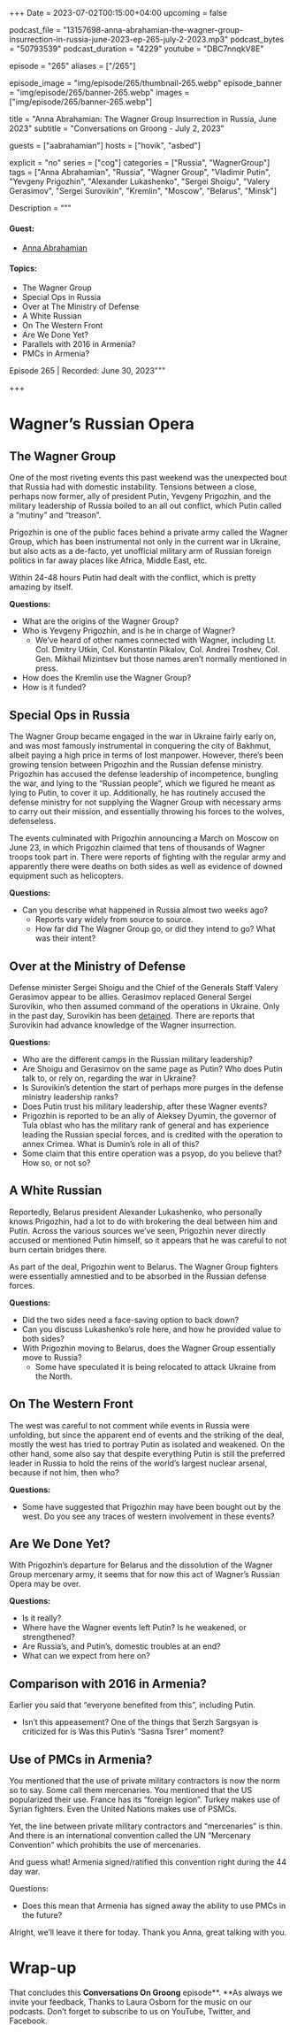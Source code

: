 +++
Date = 2023-07-02T00:15:00+04:00
upcoming = false

podcast_file = "13157698-anna-abrahamian-the-wagner-group-insurrection-in-russia-june-2023-ep-265-july-2-2023.mp3"
podcast_bytes = "50793539"
podcast_duration = "4229"
youtube = "DBC7nnqkV8E"

episode = "265"
aliases = ["/265"]

episode_image = "img/episode/265/thumbnail-265.webp"
episode_banner = "img/episode/265/banner-265.webp"
images = ["img/episode/265/banner-265.webp"]

title = "Anna Abrahamian: The Wagner Group Insurrection in Russia, June 2023"
subtitle = "Conversations on Groong - July 2, 2023"

guests = ["aabrahamian"]
hosts = ["hovik", "asbed"]

explicit = "no"
series = ["cog"]
categories = ["Russia", "WagnerGroup"]
tags = ["Anna Abrahamian", "Russia", "Wagner Group", "Vladimir Putin", "Yevgeny Prigozhin", "Alexander Lukashenko", "Sergei Shoigu", "Valery Gerasimov", "Sergei Surovikin", "Kremlin", "Moscow", "Belarus", "Minsk"]

Description = """
#### Guest:
* [Anna Abrahamian](/guest/aabrahamian)

#### Topics:
* The Wagner Group
* Special Ops in Russia
* Over at The Ministry of Defense
* A White Russian
* On The Western Front
* Are We Done Yet?
* Parallels with 2016 in Armenia?
* PMCs in Armenia?

Episode 265 | Recorded: June 30, 2023"""

+++

# Wagner’s Russian Opera


## The Wagner Group

One of the most riveting events this past weekend was the unexpected bout that Russia had with domestic instability. Tensions between a close, perhaps now former, ally of president Putin, Yevgeny Prigozhin, and the military leadership of Russia boiled to an all out conflict, which Putin called a “mutiny” and “treason”.

Prigozhin is one of the public faces behind a private army called the Wagner Group, which has been instrumental not only in the current war in Ukraine, but also acts as a de-facto, yet unofficial military arm of Russian foreign politics in far away places like Africa, Middle East, etc.

Within 24-48 hours Putin had dealt with the conflict, which is pretty amazing by itself.

**Questions:**

* What are the origins of the Wagner Group?
* Who is Yevgeny Prigozhin, and is he in charge of Wagner?
    * We’ve heard of other names connected with Wagner, including Lt. Col. Dmitry Utkin, Col. Konstantin Pikalov, Col. Andrei Troshev, Col. Gen. Mikhail Mizintsev but those names aren’t normally mentioned in press.
* How does the Kremlin use the Wagner Group?
* How is it funded?

## Special Ops in Russia

The Wagner Group became engaged in the war in Ukraine fairly early on, and was most famously instrumental in conquering the city of Bakhmut, albeit paying a high price in terms of lost manpower. However, there’s been growing tension between Prigozhin and the Russian defense ministry. Prigozhin has accused the defense leadership of incompetence, bungling the war, and lying to the “Russian people”, which we figured he meant as lying to Putin, to cover it up. Additionally, he has routinely accused the defense ministry for not supplying the Wagner Group with necessary arms to carry out their mission, and essentially throwing his forces to the wolves, defenseless.

The events culminated with Prigozhin announcing a March on Moscow on June 23, in which Prigozhin claimed that tens of thousands of Wagner troops took part in. There were reports of fighting with the regular army and apparently there were deaths on both sides as well as evidence of downed equipment such as helicopters.

**Questions:**

* Can you describe what happened in Russia almost two weeks ago?
    * Reports vary widely from source to source.
    * How far did The Wagner Group go, or did they intend to go? What was their intent?


## Over at the Ministry of Defense

Defense minister Sergei Shoigu and the Chief of the Generals Staff Valery Gerasimov appear to be allies. Gerasimov replaced General Sergei Surovikin, who then assumed command of the operations in Ukraine. Only in the past day, Surovikin has been [detained](https://www.npr.org/2023/06/29/1185088717/russia-general-detained-ukraine-commander). There are reports that Surovikin had advance knowledge of the Wagner insurrection.

**Questions:**

* Who are the different camps in the Russian military leadership?
* Are Shoigu and Gerasimov on the same page as Putin? Who does Putin talk to, or rely on, regarding the war in Ukraine?
* Is Surovikin’s detention the start of perhaps more purges in the defense ministry leadership ranks?
* Does Putin trust his military leadership, after these Wagner events?
* Prigozhin is reported to be an ally of Aleksey Dyumin, the governor of Tula oblast who has the military rank of general and has experience leading the Russian special forces, and is credited with the operation to annex Crimea. What is Dumin’s role in all of this?
* Some claim that this entire operation was a psyop, do you believe that? How so, or not so?


## A White Russian

Reportedly, Belarus president Alexander Lukashenko, who personally knows Prigozhin, had a lot to do with brokering the deal between him and Putin. Across the various sources we’ve seen, Prigozhin never directly accused or mentioned Putin himself, so it appears that he was careful to not burn certain bridges there.

As part of the deal, Prigozhin went to Belarus. The Wagner Group fighters were essentially amnestied and to be absorbed in the Russian defense forces.

**Questions:**

* Did the two sides need a face-saving option to back down?
* Can you discuss Lukashenko’s role here, and how he provided value to both sides?
* With Prigozhin moving to Belarus, does the Wagner Group essentially move to Russia?
    * Some have speculated it is being relocated to attack Ukraine from the North.

## On The Western Front

The west was careful to not comment while events in Russia were unfolding, but since the apparent end of events and the striking of the deal, mostly the west has tried to portray Putin as isolated and weakened. On the other hand, some also say that despite everything Putin is still the preferred leader in Russia to hold the reins of the world’s largest nuclear arsenal, because if not him, then who?

**Questions:**

* Some have suggested that Prigozhin may have been bought out by the west. Do you see any traces of western involvement in these events?


## Are We Done Yet?

With Prigozhin’s departure for Belarus and the dissolution of the Wagner Group mercenary army, it seems that for now this act of Wagner’s Russian Opera may be over.

**Questions:**

* Is it really?
* Where have the Wagner events left Putin? Is he weakened, or strengthened?
* Are Russia’s, and Putin’s, domestic troubles at an end?
* What can we expect from here on?


## Comparison with 2016 in Armenia?

Earlier you said that “everyone benefited from this”, including Putin.

* Isn’t this appeasement? One of the things that Serzh Sargsyan is criticized for is Was this Putin’s “Sasna Tsrer” moment?

## Use of PMCs in Armenia?

You mentioned that the use of private military contractors is now the norm so to say. Some call them mercenaries. You mentioned that the US popularized their use. France has its “foreign legion”. Turkey makes use of Syrian fighters. Even the United Nations makes use of PSMCs. 

Yet, the line between private military contractors and “mercenaries” is thin. And there is an international convention called the UN “Mercenary Convention” which prohibits the use of mercenaries.

And guess what! Armenia signed/ratified this convention right during the 44 day war.

Questions:

* Does this mean that Armenia has signed away the ability to use PMCs in the future?

Alright, we’ll leave it there for today. Thank you Anna, great talking with you.

# Wrap-up

That concludes this **Conversations On Groong** episode**. **As always we invite your feedback, Thanks to Laura Osborn for the music on our podcasts. Don’t forget to subscribe to us on YouTube, Twitter, and Facebook.
